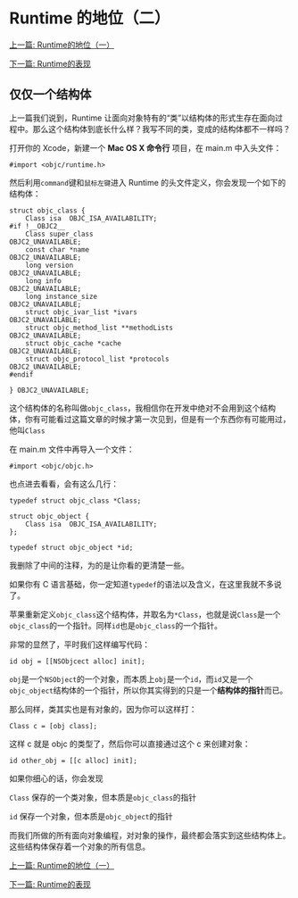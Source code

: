 # Runtime 的地位（二）

[上一篇: Runtime的地位（一）](https://github.com/Magic-Unique/Runtime/blob/master/B.1.Runtime的地位（一）.md)

[下一篇: Runtime的表现](https://github.com/Magic-Unique/Runtime/blob/master/C.Runtime的表现.md)

## 仅仅一个结构体
上一篇我们说到，Runtime 让面向对象特有的“类”以结构体的形式生存在面向过程中。那么这个结构体到底长什么样？我写不同的类，变成的结构体都不一样吗？

打开你的 Xcode，新建一个 **Mac OS X 命令行** 项目，在 main.m 中入头文件：

```
#import <objc/runtime.h>
```
然后利用`command`键和`鼠标左键`进入 Runtime 的头文件定义，你会发现一个如下的结构体：

```
struct objc_class {
    Class isa  OBJC_ISA_AVAILABILITY;
#if !__OBJC2__
    Class super_class                                        OBJC2_UNAVAILABLE;
    const char *name                                         OBJC2_UNAVAILABLE;
    long version                                             OBJC2_UNAVAILABLE;
    long info                                                OBJC2_UNAVAILABLE;
    long instance_size                                       OBJC2_UNAVAILABLE;
    struct objc_ivar_list *ivars                             OBJC2_UNAVAILABLE;
    struct objc_method_list **methodLists                    OBJC2_UNAVAILABLE;
    struct objc_cache *cache                                 OBJC2_UNAVAILABLE;
    struct objc_protocol_list *protocols                     OBJC2_UNAVAILABLE;
#endif

} OBJC2_UNAVAILABLE;
```
这个结构体的名称叫做`objc_class`，我相信你在开发中绝对不会用到这个结构体，你有可能看过这篇文章的时候才第一次见到，但是有一个东西你有可能用过，他叫`Class`

在 main.m 文件中再导入一个文件：

```
#import <objc/objc.h>
```

也点进去看看，会有这么几行：

```
typedef struct objc_class *Class;

struct objc_object {
    Class isa  OBJC_ISA_AVAILABILITY;
};

typedef struct objc_object *id;
```

我删除了中间的注释，为的是让你看的更清楚一些。

如果你有 C 语言基础，你一定知道`typedef`的语法以及含义，在这里我就不多说了。

苹果重新定义`objc_class`这个结构体，并取名为`*Class`，也就是说`Class`是一个 `objc_class`的一个指针。同样`id`也是`objc_class`的一个指针。

非常的显然了，平时我们这样编写代码：

```
id obj = [[NSObjcect alloc] init];
```

`obj`是一个`NSObject`的一个对象，而本质上`obj`是一个`id`，而`id`又是一个`objc_object`结构体的一个指针，所以你其实得到的只是一个**结构体的指针**而已。

那么同样，类其实也是有对象的，因为你可以这样打：

```
Class c = [obj class];
```

这样 c 就是 objc 的类型了，然后你可以直接通过这个 c 来创建对象：

```
id other_obj = [[c alloc] init];
```

如果你细心的话，你会发现 

`Class` 保存的一个类对象，但本质是`objc_class`的指针

`id` 保存一个对象，但本质是`objc_object`的指针

而我们所做的所有面向对象编程，对对象的操作，最终都会落实到这些结构体上。这些结构体保存着一个对象的所有信息。

[上一篇: Runtime的地位（一）](https://github.com/Magic-Unique/Runtime/blob/master/B.1.Runtime的地位（一）.md)

[下一篇: Runtime的表现](https://github.com/Magic-Unique/Runtime/blob/master/C.Runtime的表现.md)
